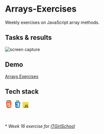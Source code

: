 # Arrays-Exercises
Weekly exercises on JavaScript array methods.

## Tasks & results
<img width="45%" alt="screen capture" src="../main/assets/img/captureweb.jpeg">

## Demo
[Arrays Exercises]

## Tech stack
<code><img height="25" src="https://raw.githubusercontent.com/github/explore/80688e429a7d4ef2fca1e82350fe8e3517d3494d/topics/html/html.png"></code>
<code><img height="25" src="https://raw.githubusercontent.com/github/explore/80688e429a7d4ef2fca1e82350fe8e3517d3494d/topics/css/css.png"></code>
<code><img height="20" src="https://raw.githubusercontent.com/github/explore/80688e429a7d4ef2fca1e82350fe8e3517d3494d/topics/javascript/javascript.png"></code>

<br><br> 
\* _Week 16 exercise for [ITGirlSchool]_ 
  

   [ITGirlSchool]: <https://itgirlschool.com/en>
   [Arrays Exercises]: <https://alenagm.github.io/Arrays-Exercises/>
